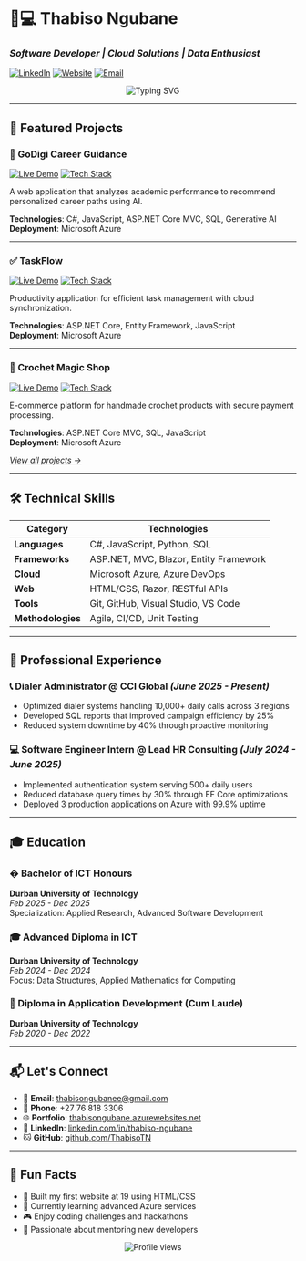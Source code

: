 # 👨💻 Thabiso Ngubane 
### *Software Developer | Cloud Solutions | Data Enthusiast*
[![LinkedIn](https://img.shields.io/badge/LinkedIn-Connect-blue?style=flat-square&logo=linkedin)](https://www.linkedin.com/in/thabiso-ngubane-164301286/)
[![Website](https://img.shields.io/badge/Website-Visit-green?style=flat-square)](https://thabisongubanee.azurewebsites.net/)
[![Email](https://img.shields.io/badge/Email-Contact-red?style=flat-square&logo=gmail)](mailto:thabisongubanee@gmail.com)

<div align="center">
  <img src="https://readme-typing-svg.herokuapp.com?font=Fira+Code&pause=1000&color=00F7FF&center=true&vCenter=true&width=435&lines=Full-Stack+Developer;Cloud+Enthusiast;Data+Analyst;Problem+Solver" alt="Typing SVG" />
</div>

---

## 🚀 Featured Projects

### 🔮 GoDigi Career Guidance
[![Live Demo](https://img.shields.io/badge/Live_Demo-Active-success?style=flat-square)](https://godigicareerguidance.azurewebsites.net/)
[![Tech Stack](https://img.shields.io/badge/Stack-.NET%20%7C%20Azure%20%7C%20AI-informational?style=flat-square)]()

A web application that analyzes academic performance to recommend personalized career paths using AI.

**Technologies**: C#, JavaScript, ASP.NET Core MVC, SQL, Generative AI  
**Deployment**: Microsoft Azure

---

### ✅ TaskFlow
[![Live Demo](https://img.shields.io/badge/Live_Demo-Active-success?style=flat-square)](https://thabisotaskmanager.azurewebsites.net/)
[![Tech Stack](https://img.shields.io/badge/Stack-.NET%20%7C%20Azure-informational?style=flat-square)]()

Productivity application for efficient task management with cloud synchronization.

**Technologies**: ASP.NET Core, Entity Framework, JavaScript  
**Deployment**: Microsoft Azure

---

### 🛒 Crochet Magic Shop
[![Live Demo](https://img.shields.io/badge/Live_Demo-Active-success?style=flat-square)](https://crochetmagic.azurewebsites.net/)
[![Tech Stack](https://img.shields.io/badge/Stack-.NET%20%7C%20Azure-informational?style=flat-square)]()

E-commerce platform for handmade crochet products with secure payment processing.

**Technologies**: ASP.NET Core MVC, SQL, JavaScript  
**Deployment**: Microsoft Azure

*[View all projects →](https://thabisongubanee.azurewebsites.net/)*

---

## 🛠 Technical Skills

| Category        | Technologies |
|-----------------|--------------|
| **Languages**   | C#, JavaScript, Python, SQL |
| **Frameworks**  | ASP.NET, MVC, Blazor, Entity Framework |
| **Cloud**       | Microsoft Azure, Azure DevOps |
| **Web**         | HTML/CSS, Razor, RESTful APIs |
| **Tools**       | Git, GitHub, Visual Studio, VS Code |
| **Methodologies** | Agile, CI/CD, Unit Testing |

---

## 💼 Professional Experience

### 📞 Dialer Administrator @ CCI Global _(June 2025 - Present)_
- Optimized dialer systems handling 10,000+ daily calls across 3 regions
- Developed SQL reports that improved campaign efficiency by 25%
- Reduced system downtime by 40% through proactive monitoring

### 💻 Software Engineer Intern @ Lead HR Consulting _(July 2024 - June 2025)_
- Implemented authentication system serving 500+ daily users
- Reduced database query times by 30% through EF Core optimizations
- Deployed 3 production applications on Azure with 99.9% uptime

---

## 🎓 Education

### � Bachelor of ICT Honours
**Durban University of Technology**  
*Feb 2025 - Dec 2025*  
Specialization: Applied Research, Advanced Software Development

### 🎓 Advanced Diploma in ICT
**Durban University of Technology**  
*Feb 2024 - Dec 2024*  
Focus: Data Structures, Applied Mathematics for Computing

### 🥇 Diploma in Application Development (Cum Laude)
**Durban University of Technology**  
*Feb 2020 - Dec 2022*  

---

## 📬 Let's Connect

- 📧 **Email**: [thabisongubanee@gmail.com](mailto:thabisongubanee@gmail.com)
- 📱 **Phone**: +27 76 818 3306
- 🌐 **Portfolio**: [thabisongubane.azurewebsites.net](https://thabisongubanee.azurewebsites.net)
- 💼 **LinkedIn**: [linkedin.com/in/thabiso-ngubane](https://www.linkedin.com/in/thabiso-ngubane-164301286/)
- 🐱 **GitHub**: [github.com/ThabisoTN](https://github.com/ThabisoTN)

---

## 🌟 Fun Facts
- 🚀 Built my first website at 19 using HTML/CSS
- 🧠 Currently learning advanced Azure services
- 🎮 Enjoy coding challenges and hackathons
- 🌱 Passionate about mentoring new developers

<div align="center">
  <img src="https://komarev.com/ghpvc/?username=ThabisoTN&label=Profile+Views&color=00f7ff&style=flat-square" alt="Profile views" />
</div>
